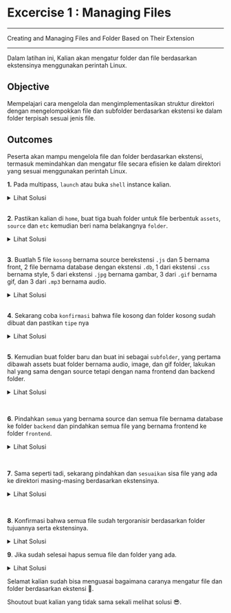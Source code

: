 # Excercise 1 : Managing Files

---

Creating and Managing Files and Folder Based on Their Extension

---

Dalam latihan ini, Kalian akan mengatur folder dan file berdasarkan ekstensinya menggunakan perintah Linux.

## Objective

Mempelajari cara mengelola dan mengimplementasikan struktur direktori dengan mengelompokkan file dan subfolder berdasarkan ekstensi ke dalam folder terpisah sesuai jenis file.

## Outcomes 

Peserta akan mampu mengelola file dan folder berdasarkan ekstensi, termasuk memindahkan dan mengatur file secara efisien ke dalam direktori yang sesuai menggunakan perintah Linux.

**1.**  Pada multipass, `launch` atau buka `shell` instance kalian.
  <details>
    <summary>Lihat Solusi</summary>
    <code>multipass --launch lab-excercise</code><br />
    <code>multipass shell lab-excercise</code>
  </details>

<br />

**2**.  Pastikan kalian di `home`, buat tiga buah folder untuk file berbentuk `assets`, `source`  dan `etc` kemudian beri nama belakangnya `folder`.
  <details>
    <summary>Lihat Solusi</summary>
    <code>cd /home/ubuntu</code><br />
    <code>mkdir {assets,sources,etc}-folder</code>
  </details>

<br />

**3**.  Buatlah 5 file `kosong` bernama source berekstensi `.js` dan 5 bernama front, 2 file bernama database dengan ekstensi `.db`, 1 dari ekstensi `.css` bernama style, 5 dari ekstensi `.jpg` bernama gambar, 3 dari `.gif` bernama gif, dan 3 dari `.mp3` bernama audio.
  <details>
    <summary>Lihat Solusi</summary>
    <code>touch {source,front}{1..5}.js ; touch database{1,2}.db</code><br />
    <code>touch style.css ; touch gambar{1..5}.jpg</code><br />
    <code>touch gif{1,2,3}.gif ; touch audio{1..3}.mp3</code>
  </details>

<br />

**4**.  Sekarang coba `konfirmasi` bahwa file kosong dan folder kosong sudah dibuat dan pastikan `tipe` nya
  <details>
    <summary>Lihat Solusi</summary>
    <code>ls -l</code><br />
    <code>file * > etc-folder/type.txt</code><br />
    <code>cat etc-folder/type.txt</code>
  </details>

<br />

**5**.  Kemudian buat folder baru dan buat ini sebagai `subfolder`, yang pertama dibawah assets buat folder bernama audio, image, dan gif folder, lakukan hal yang sama dengan source tetapi dengan nama frontend dan backend folder.
	<details>
	  <summary>Lihat Solusi</summary>
	    <code>mkdir -p assets-folder/{audio,image,gif}</code><br />
	    <code>mkdir -p sources-folder/{frontend,backend}</code>
	</details>

<br />

**6**.  Pindahkan `semua` yang bernama source dan semua file bernama database ke folder `backend` dan pindahkan semua file yang bernama frontend ke folder `frontend`.
	<details>
	  <summary>Lihat Solusi</summary>
	    <code>mv front* *.css sources-folder/frontend</code><br />
	    <code>mv database* *.js sources-folder/backend</code><br />
	</details>

<br />

**7**. Sama seperti tadi, sekarang pindahkan dan `sesuaikan` sisa file yang ada ke direktori masing-masing berdasarkan ekstensinya.
	<details>
	  <summary>Lihat Solusi</summary>
	    <code>mv gif* assets-folder/gif</code><br />
	    <code>mv gambar* assets-folder/image</code><br /> 
	    <code>mv audio* assets-folder/audio</code>
	</details>

<br />

**8**.  Konfirmasi bahwa semua file sudah tergoranisir berdasarkan folder tujuannya serta ekstensinya.
	<details>
	  <summary>Lihat Solusi</summary>
	    <code>ls assets-folder/gif assets-folder/image assets-folder/audio sources-folder/frontend sources-folder/backend > etc-folder/manage-structure.txt</code><br />
	    <code>cat etc-folder/manage-structure.txt</code>
	</details>

**9**.  Jika sudah selesai hapus semua file dan folder yang ada.
	<details>
	  <summary>Lihat Solusi</summary>
	    <code>rm -rf *</code>
	</details>

Selamat kalian sudah bisa menguasai bagaimana caranya mengatur file dan folder berdasarkan ekstensi 🥳.

Shoutout buat kalian yang tidak sama sekali melihat solusi 😎.
